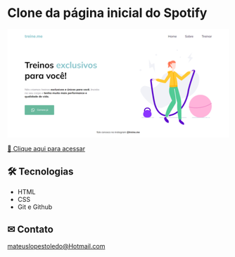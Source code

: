# Clone da página inicial do Spotify

![preview](./.Github/Telainicial.png)

[🔗 Clique aqui para acessar]()

## 🛠 Tecnologias 

- HTML
- CSS
- Git e Github

## ✉ Contato

mateuslopestoledo@Hotmail.com

